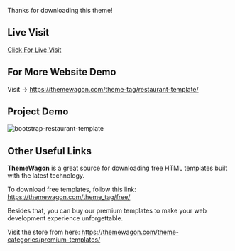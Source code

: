 Thanks for downloading this theme!

## Live Visit
[Click For Live Visit](https://learnwithfair.github.io/html-template-restaurant-restoran/)

## For More Website Demo
Visit -> https://themewagon.com/theme-tag/restaurant-template/

## Project Demo
![bootstrap-restaurant-template](https://github.com/learnwithfair/html-template-restaurant-restoran/assets/103452668/07913bef-7ed6-43d2-85ee-8aa146829041)

## Other Useful Links

**ThemeWagon** is a great source for downloading free HTML templates built with the latest technology.

To download free templates, follow this link: https://themewagon.com/theme_tag/free/

Besides that, you can buy our premium templates to make your web development experience unforgettable.

Visit the store from here: https://themewagon.com/theme-categories/premium-templates/
 


